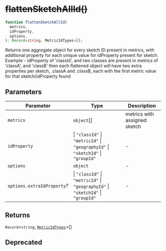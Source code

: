 # ~~flattenSketchAllId()~~

```ts
function flattenSketchAllId(
  metrics,
  idProperty,
  options,
): Record<string, MetricIdTypes>[];
```

Returns one aggregate object for every sketch ID present in metrics,
with additional property for each unique value for idProperty present for sketch.
Example - idProperty of 'classId', and two classes are present in metrics of 'classA', and 'classB'
then each flattened object will have two extra properties per sketch, .classA and .classB, each with the first metric value for that sketch/idProperty found

## Parameters

| Parameter                  | Type                                                                             | Description                  |
| -------------------------- | -------------------------------------------------------------------------------- | ---------------------------- |
| `metrics`                  | `object`[]                                                                       | metrics with assigned sketch |
| `idProperty`               | \| `"classId"` \| `"metricId"` \| `"geographyId"` \| `"sketchId"` \| `"groupId"` | -                            |
| `options`                  | `object`                                                                         | -                            |
| `options.extraIdProperty`? | \| `"classId"` \| `"metricId"` \| `"geographyId"` \| `"sketchId"` \| `"groupId"` | -                            |

## Returns

`Record`\<`string`, [`MetricIdTypes`](../type-aliases/MetricIdTypes.md)\>[]

## Deprecated
